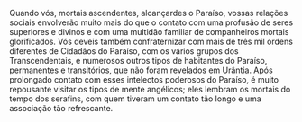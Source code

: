 ﻿Quando vós, mortais ascendentes, alcançardes o Paraíso, vossas relações sociais envolverão muito mais do que o contato com uma profusão de seres superiores e divinos e com uma multidão familiar de companheiros mortais glorificados. Vós deveis também confraternizar com mais de três mil ordens diferentes de Cidadãos do Paraíso, com os vários grupos dos Transcendentais, e numerosos outros tipos de habitantes do Paraíso, permanentes e transitórios, que não foram revelados em Urântia. Após prolongado contato com esses intelectos poderosos do Paraíso, é muito repousante visitar os tipos de mente angélicos; eles lembram os mortais do tempo dos serafins, com quem  tiveram um contato tão longo e uma associação tão refrescante.